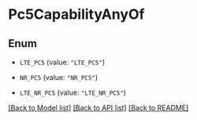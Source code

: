 # Pc5CapabilityAnyOf

## Enum


* `LTE_PC5` (value: `"LTE_PC5"`)

* `NR_PC5` (value: `"NR_PC5"`)

* `LTE_NR_PC5` (value: `"LTE_NR_PC5"`)


[[Back to Model list]](../README.md#documentation-for-models) [[Back to API list]](../README.md#documentation-for-api-endpoints) [[Back to README]](../README.md)


